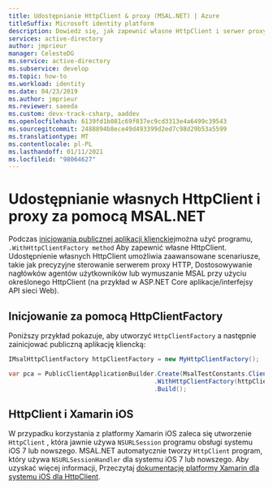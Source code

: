 ```yaml
---
title: Udostępnianie HttpClient & proxy (MSAL.NET) | Azure
titleSuffix: Microsoft identity platform
description: Dowiedz się, jak zapewnić własne HttpClient i serwer proxy do łączenia się z usługą Azure AD przy użyciu biblioteki uwierzytelniania firmy Microsoft dla platformy .NET (MSAL.NET).
services: active-directory
author: jmprieur
manager: CelesteDG
ms.service: active-directory
ms.subservice: develop
ms.topic: how-to
ms.workload: identity
ms.date: 04/23/2019
ms.author: jmprieur
ms.reviewer: saeeda
ms.custom: devx-track-csharp, aaddev
ms.openlocfilehash: 6139fd1b081c69f037ec9cd3313e4a6499c39543
ms.sourcegitcommit: 2488894b8ece49d493399d2ed7c98d29b53a5599
ms.translationtype: MT
ms.contentlocale: pl-PL
ms.lasthandoff: 01/11/2021
ms.locfileid: "98064627"
---
```

# <a name="providing-your-own-httpclient-and-proxy-using-msalnet"></a>Udostępnianie własnych HttpClient i proxy za pomocą MSAL.NET
Podczas [inicjowania publicznej aplikacji klienckiej](msal-net-initializing-client-applications.md)można użyć programu, `.WithHttpClientFactory method` Aby zapewnić własne HttpClient.  Udostępnienie własnych HttpClient umożliwia zaawansowane scenariusze, takie jak precyzyjne sterowanie serwerem proxy HTTP, Dostosowywanie nagłówków agentów użytkowników lub wymuszanie MSAL przy użyciu określonego HttpClient (na przykład w ASP.NET Core aplikacje/interfejsy API sieci Web).

## <a name="initialize-with-httpclientfactory"></a>Inicjowanie za pomocą HttpClientFactory
Poniższy przykład pokazuje, aby utworzyć `HttpClientFactory` a następnie zainicjować publiczną aplikację kliencką:

```csharp
IMsalHttpClientFactory httpClientFactory = new MyHttpClientFactory();

var pca = PublicClientApplicationBuilder.Create(MsalTestConstants.ClientId) 
                                        .WithHttpClientFactory(httpClientFactory)
                                        .Build();
```

## <a name="httpclient-and-xamarin-ios"></a>HttpClient i Xamarin iOS
W przypadku korzystania z platformy Xamarin iOS zaleca się utworzenie `HttpClient` , która jawnie używa `NSURLSession` programu obsługi systemu iOS 7 lub nowszego. MSAL.NET automatycznie tworzy `HttpClient` program, który używa `NSURLSessionHandler` dla systemu iOS 7 lub nowszego. Aby uzyskać więcej informacji, Przeczytaj [dokumentację platformy Xamarin dla systemu iOS dla HttpClient](/xamarin/cross-platform/macios/http-stack).